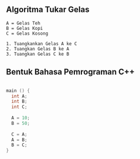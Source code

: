 ## Algoritma Tukar Gelas
```
A = Gelas Teh
B = Gelas Kopi
C = Gelas Kosong

1. Tuangkankan Gelas A ke C
2. Tuangkan Gelas B ke A
3. Tuangkan Gelas C ke B
```

## Bentuk Bahasa Pemrograman C++
```c

main () {
  int A;
  int B;
  int C;
  
  A = 10;
  B = 50;
  
  C = A;
  A = B;
  B = C;
}

```
